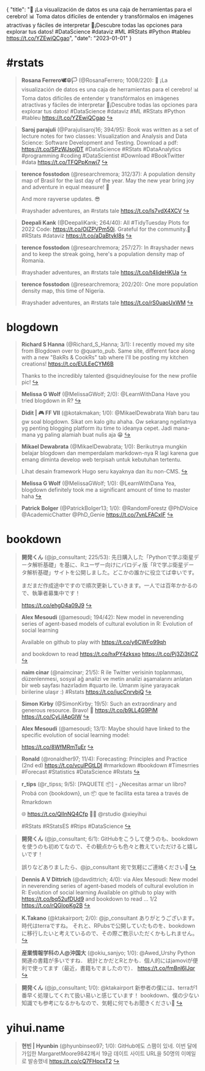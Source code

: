 {
  "title": "🧠 ¡La visualización de datos es una caja de herramientas para el cerebro! 📊 Toma datos difíciles de entender y transfórmalos en imágenes atractivas y fáciles de interpretar 🙌¡Descubre todas las opciones para explorar tus datos! #DataScience #dataviz #ML #RStats #Python #tableu https://t.co/YZEwiQCgao",
  "date": "2023-01-01"
}

# #rstats

> **Rosana Ferrero🕊☮️🏳** (@RosanaFerrero; 1008/220): 🧠 ¡La visualización de datos es una caja de herramientas para el cerebro!
> 📊 Toma datos difíciles de entender y transfórmalos en imágenes atractivas y fáciles de interpretar
> 🙌¡Descubre todas las opciones para explorar tus datos!
> #DataScience #dataviz #ML #RStats #Python #tableu https://t.co/YZEwiQCgao  [&#8618;](https://twitter.com/RosanaFerrero/status/1609081989268705280)

<!-- -->


> **Saroj parajuli** (@Parajulisaroj16; 394/95): Book was written as a set of lecture notes for two classes: Visualization and Analysis and Data Science: Software Development and Testing. Download a pdf: https://t.co/SPzWJsojDT #DataScience #RStats #DataAnalytics #programming #coding #DataScientist #Download #BookTwitter #data https://t.co/TFQPpKnwi7  [&#8618;](https://twitter.com/Parajulisaroj16/status/1608992398331482112)

<!-- -->


> **terence fosstodon** (@researchremora; 312/37): A population density map of Brasil for the last day of the year. May the new year bring joy and adventure in equal measure! 🎇
> >
> And more rayverse updates. 😎
> >
> #rayshader adventures, an #rstats tale https://t.co/ls7vdX4XCV  [&#8618;](https://twitter.com/researchremora/status/1609311792341176321)

<!-- -->


> **Deepali Kank** (@DeepaliKank; 264/40): All #TidyTuesday Plots for 2022
> Code: https://t.co/OIZPVPm50i.
> Grateful for the community.🙏
> #RStats #dataviz https://t.co/aDaBtykI8s  [&#8618;](https://twitter.com/DeepaliKank/status/1609044915895537664)

<!-- -->


> **terence fosstodon** (@researchremora; 257/27): In #rayshader news and to keep the streak going, here's a population density map of Romania.
> >
> #rayshader adventures, an #rstats tale https://t.co/t4IideHKUa  [&#8618;](https://twitter.com/researchremora/status/1608989188908789761)

<!-- -->


> **terence fosstodon** (@researchremora; 202/20): One more population density map, this time of Nigeria.
> >
> #rayshader adventures, an #rstats tale https://t.co/rS0uaoUxWM  [&#8618;](https://twitter.com/researchremora/status/1609359033986846723)

<!-- -->


# blogdown

> **Richard S Hanna** (@Richard_S_Hanna; 3/1): I recently moved my site from Blogdown over to @quarto_pub. Same site, different face along with a new "BakRs &amp; CookRs" tab where I'll be posting my kitchen creations! https://t.co/EULEeCYM6B
> >
> Thanks to the incredibly talented @squidneylouise for the new profile pic!  [&#8618;](https://twitter.com/Richard_S_Hanna/status/1608529001626075136)

<!-- -->


> **Melissa G Wolf** (@MelissaGWolf; 2/0): @LearnWithDana Have you tried blogdown in R?  [&#8618;](https://twitter.com/MelissaGWolf/status/1608181482757181441)

<!-- -->


> **Didit | 🎮 FF VII** (@kotakmakan; 1/0): @MikaelDewabrata Wah baru tau gw soal blogdown. Sikat om kalo gitu ahaha. Gw sekarang ngeliatnya yg penting blogging platform itu time to ideanya cepet. Jadi mana-mana yg paling alamiah buat nulis aja 😁  [&#8618;](https://twitter.com/kotakmakan/status/1608749050324725762)

<!-- -->


> **Mikael Dewabrata** (@MikaelDewabrata; 1/0): Berikutnya mungkin belajar blogdown dan memperdalam markdown-nya R lagi karena gue emang diminta develop web terpisah untuk kebutuhan tertentu.
> >
> Lihat desain framework Hugo seru kayaknya dan itu non-CMS.  [&#8618;](https://twitter.com/MikaelDewabrata/status/1608741263322513412)

<!-- -->


> **Melissa G Wolf** (@MelissaGWolf; 1/0): @LearnWithDana Yea, blogdown definitely took me a significant amount of time to master haha  [&#8618;](https://twitter.com/MelissaGWolf/status/1608184071104131072)

<!-- -->


> **Patrick Bolger** (@PatrickBolger13; 1/0): @RandomForestz @PhDVoice @AcademicChatter @PhD_Genie https://t.co/7vnLFACxIF  [&#8618;](https://twitter.com/PatrickBolger13/status/1608101090628599808)

<!-- -->


# bookdown

> **開発くん** (@jp_consultant; 225/53): 先日購入した「Pythonで学ぶ衛星データ解析基礎」を基に、Rユーザー向けにパロディ版「Rで学ぶ衛星データ解析基礎」サイトを公開しました。どこかの誰かに役立てば幸いです。
> >
> まだまだ作成途中ですので順次更新していきます。一人では百年かかるので、執筆者募集中です！
> >
> https://t.co/ehgD4a09J9  [&#8618;](https://twitter.com/jp_consultant/status/1607979563807801344)

<!-- -->


> **Alex Mesoudi** (@amesoudi; 194/42): New model in neverending series of agent-based models of cultural evolution in R:
> Evolution of social learning
> >
> Available on github to play with
> https://t.co/y6CWFo99qh
> >
> and bookdown to read
> https://t.co/hxPY4zksxo https://t.co/Pj3Zi3tjCZ  [&#8618;](https://twitter.com/amesoudi/status/1607712529936957440)

<!-- -->


> **naim cinar** (@naimcinar; 21/5): R ile Twitter verisinin toplanması, düzenlenmesi, sosyal ağ analizi ve metin analizi aşamalarını anlatan bir web sayfası hazırladım #quarto ile. Umarım işine yarayacak birilerine ulaşır :) #Rstats
> https://t.co/jucCnrvbjQ  [&#8618;](https://twitter.com/naimcinar/status/1607459409256390656)

<!-- -->


> **Simon Kirby** (@SimonKirby; 19/5): Such an extraordinary and generous resource. Bravo! 👏 
> https://t.co/b9LL4G9PiM https://t.co/CyLjIApGlW  [&#8618;](https://twitter.com/SimonKirby/status/1607727815964721158)

<!-- -->


> **Alex Mesoudi** (@amesoudi; 13/1): Maybe should have linked to the specific evolution of social learning model:
> >
> https://t.co/8WfMRmTuEr  [&#8618;](https://twitter.com/amesoudi/status/1607733783230386177)

<!-- -->


> **Ronald** (@ronaldher97; 11/4): Forecasting: Principles and Practice (2nd ed) https://t.co/vculPGtLDl #rmarkdown #bookdown #Timesrries #Forecast #Statistics #DataScience #Rstats  [&#8618;](https://twitter.com/ronaldher97/status/1607902487691890688)

<!-- -->


> **r_tips** (@r_tipss; 9/5): [PAQUETE 📦] - ¿Necesitas armar un libro? Probá con {bookdown}, un 📦 que te facilita esta tarea a través de Rmarkdown 
>  
> 🌐 https://t.co/QIInNQ4Cfp
> ✍🏼 @rstudio @xieyihui   
>  
> #RStats #RStatsES #Rtips #DataScience  [&#8618;](https://twitter.com/r_tipss/status/1607727979722952706)

<!-- -->


> **開発くん** (@jp_consultant; 6/1): GitHubをこうして使うのも、bookdownを使うのも初めてなので、その観点からも色々と教えていただけると嬉しいです！
> >
> 誤りなどありましたら、@jp_consultant 宛で気軽にご連絡ください🙂  [&#8618;](https://twitter.com/jp_consultant/status/1607979565372289025)

<!-- -->


> **Dennis A V Dittrich** (@davdittrich; 4/0): via Alex Mesoudi:
> New model in neverending series of agent-based models of cultural evolution in R:
> Evolution of social learning
> Available on github to play with
> https://t.co/bq52ufDUd9
> and bookdown to read … 1/2 https://t.co/rQGlopKg2B  [&#8618;](https://twitter.com/davdittrich/status/1608010067411963906)

<!-- -->


> **K.Takano** (@ktakairport; 2/0): @jp_consultant ありがとうございます。時代はterraですね。
> それと、RPubsで公開していたものを、bookdownに移行したいと考えているので、その際ご教示いただくかもしれません。  [&#8618;](https://twitter.com/ktakairport/status/1608009813363167233)

<!-- -->


> **産業情報学科の人@沖国大** (@okiu_sanjyo; 1/0): @Awed_Urshy Python関連の書籍が多いですね．
> 統計とかだとRとかも．個人的にはjamoviが便利で使ってます（最近，書籍もでましたので）．
> https://t.co/fmBnl6IJqr  [&#8618;](https://twitter.com/okiu_sanjyo/status/1608823374456958980)

<!-- -->


> **開発くん** (@jp_consultant; 1/0): @ktakairport 新参者の僕には、terraが1番早く処理してくれて扱い易いと感じています！
> bookdown、僕の少ない知識でも参考になるかもなので、気軽に何でもお聞きください🙂  [&#8618;](https://twitter.com/jp_consultant/status/1608037262104887297)

<!-- -->


# yihui.name

> **현빈 | Hyunbin** (@hyunbinseo97; 1/0): GitHub에도 스팸이 있네. 이번 달에 가입한 MargaretMoore9842께서 19금 데이트 사이트 URL을 50명의 이메일로 발송했네 https://t.co/cQ7FHpcxT2  [&#8618;](https://twitter.com/hyunbinseo97/status/1608243272002195457)

<!-- -->


